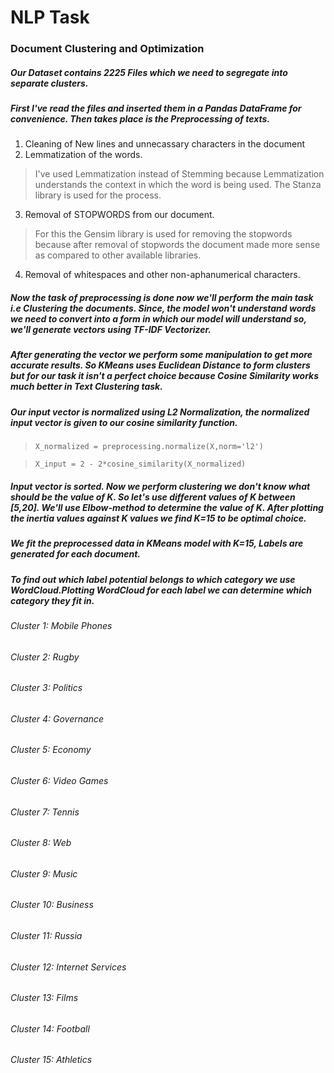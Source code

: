 # NLP Task
### Document Clustering and Optimization

##### Our Dataset contains 2225 Files which we need to segregate into separate clusters. 
##### First I've read the files and inserted them in a Pandas DataFrame for convenience. Then takes place is the Preprocessing of texts. 


1.   Cleaning of New lines and unnecassary characters in the document
2.   Lemmatization of the words.

> I've used Lemmatization instead of Stemming because Lemmatization      understands the context in which the word is being used. The Stanza library is used for the process.

3. Removal of STOPWORDS from our document.

> For this the Gensim library is used for removing the stopwords because after removal of stopwords the document made more sense as compared to other available libraries.

4. Removal of whitespaces and other non-aphanumerical characters.

##### Now the task of preprocessing is done now we'll perform the main task i.e Clustering the documents. Since, the model won't understand words we need to convert into a form in which our model will understand so, we'll generate vectors using TF-IDF Vectorizer. 

##### After generating the vector we perform some manipulation to get more accurate results. So KMeans uses Euclidean Distance to form clusters but for our task it isn't a perfect choice because Cosine Similarity works much better in Text Clustering task. 

##### Our input vector is normalized using L2 Normalization, the normalized input vector is given to our cosine similarity function.

> `X_normalized = preprocessing.normalize(X,norm='l2')`

> `X_input = 2 - 2*cosine_similarity(X_normalized)`

##### Input vector is sorted. Now we perform clustering we don't know what should be the value of K. So let's use different values of K between [5,20]. We'll use Elbow-method to determine the value of K. After plotting the inertia values against K values we find K=15 to be optimal choice.

##### We fit the preprocessed data in KMeans model with K=15, Labels are generated for each document.

##### To find out which label potential belongs to which category we use WordCloud.Plotting WordCloud for each label we can determine which category they fit in.

###### Cluster 1: Mobile Phones
###### Cluster 2: Rugby
###### Cluster 3: Politics
###### Cluster 4: Governance
###### Cluster 5: Economy
###### Cluster 6: Video Games
###### Cluster 7: Tennis
###### Cluster 8: Web
###### Cluster 9: Music
###### Cluster 10: Business
###### Cluster 11: Russia
###### Cluster 12: Internet Services
###### Cluster 13: Films
###### Cluster 14: Football
###### Cluster 15: Athletics
